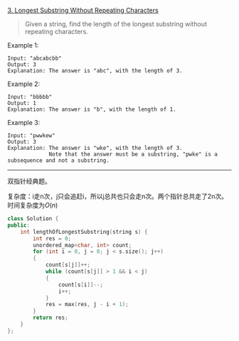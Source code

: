 
[3. Longest Substring Without Repeating Characters](https://leetcode-cn.com/problems/longest-substring-without-repeating-characters)

> Given a string, find the length of the longest substring without repeating characters.

Example 1:

```
Input: "abcabcbb"
Output: 3 
Explanation: The answer is "abc", with the length of 3. 
```
Example 2:

```
Input: "bbbbb"
Output: 1
Explanation: The answer is "b", with the length of 1.
```
Example 3:

```
Input: "pwwkew"
Output: 3
Explanation: The answer is "wke", with the length of 3. 
             Note that the answer must be a substring, "pwke" is a subsequence and not a substring.
```

---

双指针经典题。 

复杂度：i走n次，j只会追赶i，所以j总共也只会走n次。两个指针总共走了2n次。时间复杂度为$O(n)$

``` C++
class Solution {
public:
    int lengthOfLongestSubstring(string s) {
        int res = 0;
        unordered_map<char, int> count;
        for (int i = 0, j = 0; j < s.size(); j++)
        {
            count[s[j]]++;
            while (count[s[j]] > 1 && i < j)
            {
                count[s[i]]--;
                i++;
            }
            res = max(res, j - i + 1);
        }
        return res;
    }
};
```

